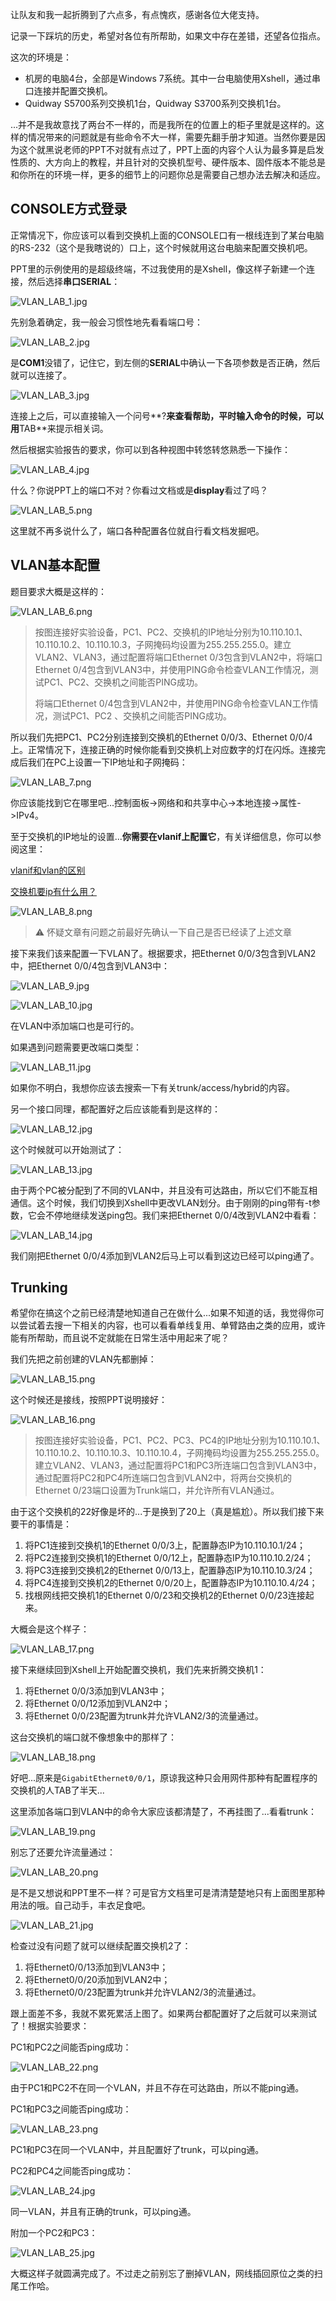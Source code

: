 让队友和我一起折腾到了六点多，有点愧疚，感谢各位大佬支持。

记录一下踩坑的历史，希望对各位有所帮助，如果文中存在差错，还望各位指点。

这次的环境是：

+ 机房的电脑4台，全部是Windows 7系统。其中一台电脑使用Xshell，通过串口连接并配置交换机。
+ Quidway S5700系列交换机1台，Quidway S3700系列交换机1台。

...并不是我故意找了两台不一样的，而是我所在的位置上的柜子里就是这样的。这样的情况带来的问题就是有些命令不大一样，需要先翻手册才知道。当然你要是因为这个就黑说老师的PPT不对就有点过了，PPT上面的内容个人认为最多算是启发性质的、大方向上的教程，并且针对的交换机型号、硬件版本、固件版本不能总是和你所在的环境一样，更多的细节上的问题你总是需要自己想办法去解决和适应。

## CONSOLE方式登录
正常情况下，你应该可以看到交换机上面的CONSOLE口有一根线连到了某台电脑的RS-232（这个是我瞎说的）口上，这个时候就用这台电脑来配置交换机吧。

PPT里的示例使用的是超级终端，不过我使用的是Xshell，像这样子新建一个连接，然后选择**串口SERIAL**：

![VLAN_LAB_1.jpg](./img/VLAN_LAB_1.jpg)

先别急着确定，我一般会习惯性地先看看端口号：

![VLAN_LAB_2.jpg](./img/VLAN_LAB_2.jpg)

是**COM1**没错了，记住它，到左侧的**SERIAL**中确认一下各项参数是否正确，然后就可以连接了。

![VLAN_LAB_3.jpg](./img/VLAN_LAB_3.jpg)

连接上之后，可以直接输入一个问号**?**来查看帮助，平时输入命令的时候，可以用**TAB**来提示相关词。

然后根据实验报告的要求，你可以到各种视图中转悠转悠熟悉一下操作：

![VLAN_LAB_4.jpg](./img/VLAN_LAB_4.jpg)

什么？你说PPT上的端口不对？你看过文档或是**display**看过了吗？

![VLAN_LAB_5.png](./img/VLAN_LAB_5.png)

这里就不再多说什么了，端口各种配置各位就自行看文档发掘吧。

## VLAN基本配置
题目要求大概是这样的：

![VLAN_LAB_6.png](./img/VLAN_LAB_6.png)

> 按图连接好实验设备，PC1、PC2、交换机的IP地址分别为10.110.10.1、10.110.10.2、10.110.10.3，子网掩码均设置为255.255.255.0。建立VLAN2、VLAN3，通过配置将端口Ethernet 0/3包含到VLAN2中，将端口Ethernet 0/4包含到VLAN3中，并使用PING命令检查VLAN工作情况，测试PC1、PC2、交换机之间能否PING成功。
>
> 将端口Ethernet 0/4包含到VLAN2中，并使用PING命令检查VLAN工作情况，测试PC1、PC2 、交换机之间能否PING成功。

所以我们先把PC1、PC2分别连接到交换机的Ethernet 0/0/3、Ethernet 0/0/4上。正常情况下，连接正确的时候你能看到交换机上对应数字的灯在闪烁。连接完成后我们在PC上设置一下IP地址和子网掩码：

![VLAN_LAB_7.png](./img/VLAN_LAB_7.jpg)

你应该能找到它在哪里吧...控制面板->网络和和共享中心->本地连接->属性->IPv4。

至于交换机的IP地址的设置...**你需要在vlanif上配置它**，有关详细信息，你可以参阅这里：

[vlanif和vlan的区别](https://forum.huawei.com/enterprise/zh/thread-159081-1-1.html)

[交换机要ip有什么用？](https://www.zhihu.com/question/51517961)

![VLAN_LAB_8.png](./img/VLAN_LAB_8.png)

>:warning: 怀疑文章有问题之前最好先确认一下自己是否已经读了上述文章

接下来我们该来配置一下VLAN了。根据要求，把Ethernet 0/0/3包含到VLAN2中，把Ethernet 0/0/4包含到VLAN3中：

![VLAN_LAB_9.jpg](./img/VLAN_LAB_9.jpg)

![VLAN_LAB_10.jpg](./img/VLAN_LAB_10.jpg)

在VLAN中添加端口也是可行的。

如果遇到问题需要更改端口类型：

![VLAN_LAB_11.jpg](./img/VLAN_LAB_11.jpg)

如果你不明白，我想你应该去搜索一下有关trunk/access/hybrid的内容。

另一个接口同理，都配置好之后应该能看到是这样的：

![VLAN_LAB_12.jpg](./img/VLAN_LAB_12.jpg)

这个时候就可以开始测试了：

![VLAN_LAB_13.jpg](./img/VLAN_LAB_13.jpg)

由于两个PC被分配到了不同的VLAN中，并且没有可达路由，所以它们不能互相通信。这个时候，我们切换到Xshell中更改VLAN划分。由于刚刚的ping带有-t参数，它会不停地继续发送ping包。我们来把Ethernet 0/0/4改到VLAN2中看看：

![VLAN_LAB_14.jpg](./img/VLAN_LAB_14.jpg)

我们刚把Ethernet 0/0/4添加到VLAN2后马上可以看到这边已经可以ping通了。

## Trunking
希望你在搞这个之前已经清楚地知道自己在做什么...如果不知道的话，我觉得你可以尝试着去搜一下相关的内容，也可以看看单线复用、单臂路由之类的应用，或许能有所帮助，而且说不定就能在日常生活中用起来了呢？

我们先把之前创建的VLAN先都删掉：

![VLAN_LAB_15.png](./img/VLAN_LAB_15.png)

这个时候还是接线，按照PPT说明接好：

![VLAN_LAB_16.png](./img/VLAN_LAB_16.png)

> 按图连接好实验设备，PC1、PC2、PC3、PC4的IP地址分别为10.110.10.1、10.110.10.2、10.110.10.3、10.110.10.4，子网掩码均设置为255.255.255.0。建立VLAN2、VLAN3，通过配置将PC1和PC3所连端口包含到VLAN3中，通过配置将PC2和PC4所连端口包含到VLAN2中，将两台交换机的Ethernet 0/23端口设置为Trunk端口，并允许所有VLAN通过。

由于这个交换机的22好像是坏的...于是换到了20上（真是尴尬）。所以我们接下来要干的事情是：

1. 将PC1连接到交换机1的Ethernet 0/0/3上，配置静态IP为10.110.10.1/24；
2. 将PC2连接到交换机1的Ethernet 0/0/12上，配置静态IP为10.110.10.2/24；
3. 将PC3连接到交换机2的Ethernet 0/0/13上，配置静态IP为10.110.10.3/24；
4. 将PC4连接到交换机2的Ethernet 0/0/20上，配置静态IP为10.110.10.4/24；
5. 找根网线把交换机1的Ethernet 0/0/23和交换机2的Ethernet 0/0/23连接起来。

大概会是这个样子：

![VLAN_LAB_17.png](./img/VLAN_LAB_17.jpg)

接下来继续回到Xshell上开始配置交换机，我们先来折腾交换机1：

1. 将Ethernet 0/0/3添加到VLAN3中；
2. 将Ethernet 0/0/12添加到VLAN2中；
3. 将Ethernet 0/0/23配置为trunk并允许VLAN2/3的流量通过。

这台交换机的端口就不像想象中的那样了：

![VLAN_LAB_18.png](./img/VLAN_LAB_18.png)

好吧...原来是`GigabitEthernet0/0/1`，原谅我这种只会用网件那种有配置程序的交换机的人TAB了半天...

这里添加各端口到VLAN中的命令大家应该都清楚了，不再挂图了...看看trunk：

![VLAN_LAB_19.png](./img/VLAN_LAB_19.png)

别忘了还要允许流量通过：

![VLAN_LAB_20.png](./img/VLAN_LAB_20.png)

是不是又想说和PPT里不一样？可是官方文档里可是清清楚楚地只有上面图里那种用法的哦。自己动手，丰衣足食吧。

![VLAN_LAB_21.jpg](./img/VLAN_LAB_21.jpg)

检查过没有问题了就可以继续配置交换机2了：

1. 将Ethernet0/0/13添加到VLAN3中；
2. 将Ethernet0/0/20添加到VLAN2中；
3. 将Ethernet0/0/23配置为trunk并允许VLAN2/3的流量通过。

跟上面差不多，我就不累死累活上图了。如果两台都配置好了之后就可以来测试了！根据实验要求：

PC1和PC2之间能否ping成功：

![VLAN_LAB_22.png](./img/VLAN_LAB_22.png)

由于PC1和PC2不在同一个VLAN，并且不存在可达路由，所以不能ping通。

PC1和PC3之间能否ping成功：

![VLAN_LAB_23.png](./img/VLAN_LAB_23.png)

PC1和PC3在同一个VLAN中，并且配置好了trunk，可以ping通。

PC2和PC4之间能否ping成功：

![VLAN_LAB_24.jpg](./img/VLAN_LAB_24.jpg)

同一VLAN，并且有正确的trunk，可以ping通。

附加一个PC2和PC3：

![VLAN_LAB_25.jpg](./img/VLAN_LAB_25.jpg)

大概这样子就圆满完成了。不过走之前别忘了删掉VLAN，网线插回原位之类的扫尾工作哈。
